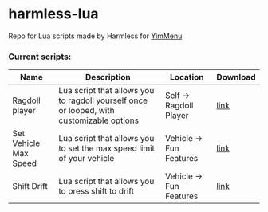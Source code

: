 # harmless-lua
Repo for Lua scripts made by Harmless for [YimMenu](https://github.com/YimMenu/YimMenu/)

### Current scripts:
| Name | Description | Location | Download |
| ----------- | ----------- | ----------- | ----------- |
| Ragdoll player | Lua script that allows you to ragdoll yourself once or looped, with customizable options | Self -> Ragdoll Player | [link](https://github.com/Harmless05/harmless-lua/blob/main/Fun/ragdoll-player.lua) |
| Set Vehicle Max Speed | Lua script that allows you to set the max speed limit of your vehicle | Vehicle -> Fun Features | [link](https://github.com/Harmless05/harmless-lua/blob/main/Fun/set-vehicle-max-speed.lua) |
| Shift Drift | Lua script that allows you to press shift to drift | Vehicle -> Fun Features | [link](https://github.com/Harmless05/harmless-lua/blob/main/Fun/shift-drift.lua) |
